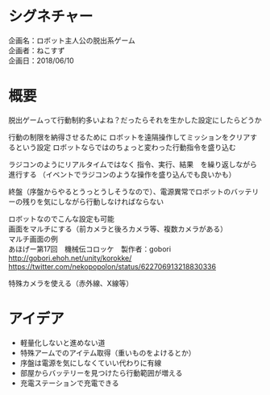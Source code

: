 # シグネチャー

 企画名：ロボット主人公の脱出系ゲーム  
 企画者：ねこすず  
 企画日：2018/06/10  
 
# 概要
 
 脱出ゲームって行動制約多いよね？だったらそれを生かした設定にしたらどうか
 
 行動の制限を納得させるために
 ロボットを遠隔操作してミッションをクリアするという設定
 ロボットならではのちょっと変わった行動指令を盛り込む
 
 ラジコンのようにリアルタイムではなく
 指令、実行、結果　を繰り返しながら進行する
 （イベントでラジコンのような操作を盛り込んでも良いかも）
 
 終盤（序盤からやるとうっとうしそうなので）、電源異常でロボットのバッテリーの残りを気にしながら行動しなければならない
 
 
 
 ロボットなのでこんな設定も可能  
 画面をマルチにする（前カメラと後ろカメラ等、複数カメラがある）  
    マルチ画面の例  
    あほげー第17回　機械伝コロッケ　製作者：gobori  
    http://gobori.ehoh.net/unity/korokke/  
    https://twitter.com/nekopopolon/status/622706913218830336  
 
 特殊カメラを使える（赤外線、X線等）
 
 
 
# アイデア

- 軽量化しないと進めない道
- 特殊アームでのアイテム取得（重いものをよけるとか）
- 序盤は電源を気にしなくていい代わりに有線
- 部屋からバッテリーを見つけたら行動範囲が増える
- 充電ステーションで充電できる

